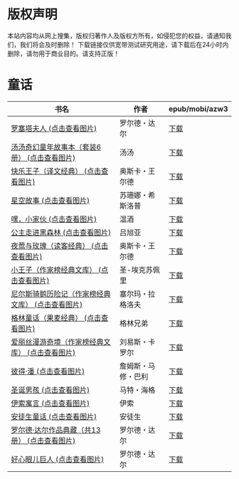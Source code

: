 # 版权声明

本站内容均从网上搜集，版权归著作人及版权方所有，如侵犯您的权益，请通知我们，我们将会及时删除！ 下载链接仅供宽带测试研究用途，请下载后在24小时内删除，请勿用于商业目的。请支持正版！

# 童话

| 书名 | 作者 | epub/mobi/azw3 |
| --- | --- | --- |
| [罗塞塔夫人 (点击查看图片)](https://www.dushupai.com/attachment/2024/06/12/8d81666170f5b755.jpg) | 罗尔德・达尔 | [下载](https://url89.ctfile.com/f/31084289-1375493737-177581?p=8866) |
| [汤汤奇幻童年故事本（套装6册） (点击查看图片)](https://www.dushupai.com/attachment/2024/06/12/7d890146bf28b79c.jpg) | 汤汤 | [下载](https://url89.ctfile.com/f/31084289-1375497934-ca2e7b?p=8866) |
| [快乐王子（译文经典） (点击查看图片)](https://www.dushupai.com/attachment/2024/06/07/300410f63b3f04f0.jpg) | 奥斯卡・王尔德 | [下载](https://url89.ctfile.com/f/31084289-1357042723-bfc360?p=8866) |
| [星空故事 (点击查看图片)](https://www.dushupai.com/attachment/2024/06/06/168eb136f3f21cab.jpg) | 苏珊娜・希斯洛普 | [下载](https://url89.ctfile.com/f/31084289-1357034053-2b5bc9?p=8866) |
| [嘿，小家伙 (点击查看图片)](https://www.dushupai.com/attachment/2024/06/06/9e8681d14debd6dc.jpg) | 温酒 | [下载](https://url89.ctfile.com/f/31084289-1357032799-079655?p=8866) |
| [公主走进黑森林 (点击查看图片)](https://www.dushupai.com/attachment/2024/06/06/197a7d572943d872.jpg) | 吕旭亚 | [下载](https://url89.ctfile.com/f/31084289-1357032340-822a73?p=8866) |
| [夜莺与玫瑰（读客经典） (点击查看图片)](https://www.dushupai.com/attachment/2024/06/05/9cafb2f76a211bac.jpg) | 奥斯卡・王尔德 | [下载](https://url89.ctfile.com/f/31084289-1357028629-d7c7bb?p=8866) |
| [小王子（作家榜经典文库） (点击查看图片)](https://www.dushupai.com/attachment/2024/06/05/33463a37b2f69f95.jpg) | 圣-埃克苏佩里 | [下载](https://url89.ctfile.com/f/31084289-1357027807-091fea?p=8866) |
| [尼尔斯骑鹅历险记（作家榜经典文库） (点击查看图片)](https://www.dushupai.com/attachment/2024/06/05/66d54bee8cec3e8e.jpg) | 塞尔玛・拉格洛夫 | [下载](https://url89.ctfile.com/f/31084289-1357027837-6e7aff?p=8866) |
| [格林童话（果麦经典） (点击查看图片)](https://www.dushupai.com/attachment/2024/06/05/809c56521f9c2832.jpg) | 格林兄弟 | [下载](https://url89.ctfile.com/f/31084289-1357027186-65bb3b?p=8866) |
| [爱丽丝漫游奇境（作家榜经典文库） (点击查看图片)](https://www.dushupai.com/attachment/2024/06/05/c7e1bd772c7f129b.jpg) | 刘易斯・卡罗尔 | [下载](https://url89.ctfile.com/f/31084289-1357027171-b9c3bc?p=8866) |
| [彼得·潘 (点击查看图片)](https://www.dushupai.com/attachment/2024/06/05/942618551bb8cf15.jpg) | 詹姆斯・马修・巴利 | [下载](https://url89.ctfile.com/f/31084289-1357024849-4284ce?p=8866) |
| [圣诞男孩 (点击查看图片)](https://www.dushupai.com/attachment/2024/06/05/25013099a5ff8797.jpg) | 马特・海格 | [下载](https://url89.ctfile.com/f/31084289-1357024714-b9a35e?p=8866) |
| [伊索寓言 (点击查看图片)](https://www.dushupai.com/attachment/2024/06/04/f7d1d4a4b58214a2.jpg) | 伊索  | [下载](https://url89.ctfile.com/f/31084289-1357022137-b00931?p=8866) |
| [安徒生童话 (点击查看图片)](https://www.dushupai.com/attachment/2024/06/02/fe30c9a77cead7bd.jpg) | 安徒生 | [下载](https://url89.ctfile.com/f/31084289-1357010461-58114e?p=8866) |
| [罗尔德·达尔作品典藏（共13册） (点击查看图片)](https://www.dushupai.com/attachment/2024/06/02/16916785229967fe.jpg) | 罗尔德・达尔 | [下载](https://url89.ctfile.com/f/31084289-1357010074-32fff4?p=8866) |
| [好心眼儿巨人 (点击查看图片)](https://www.dushupai.com/attachment/2024/06/01/df46a9efdad8c83f.jpg) | 罗尔德・达尔  | [下载](https://url89.ctfile.com/f/31084289-1357007107-da7806?p=8866) |
